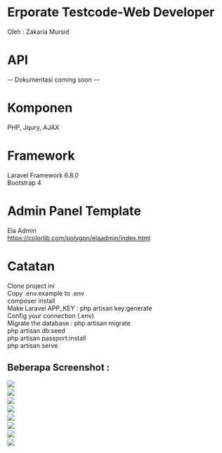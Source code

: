 # Erporate Testcode-Web Developer
Oleh : Zakaria Mursid

# API 
-- Dokumentasi coming soon --

# Komponen
PHP, Jqury, AJAX

# Framework
Laravel Framework 6.8.0 <br>
Bootstrap 4 <br>

# Admin Panel Template
Ela Admin <br>
https://colorlib.com/polygon/elaadmin/index.html

# Catatan
Clone project ini <br>
Copy .env.example to .env <br>
composer install<br>
Make Laravel APP_KEY : php artisan key:generate <br>
Config your connection (.env) <br>
Migrate the database : php artisan migrate <br>
php artisan db:seed <br>
php artisan passport:install <br>
php artisan serve <br>


## Beberapa Screenshot : 

<img src="https://github.com/16110279/ErporateTestcode-WD/blob/master/screenshot/kasir-addproduct.png">&nbsp; <br>
<img src="https://github.com/16110279/ErporateTestcode-WD/blob/master/screenshot/kasir-alltransaction.png">&nbsp; <br>
<img src="https://github.com/16110279/ErporateTestcode-WD/blob/master/screenshot/kasir-manageproduct.png">&nbsp; <br>
<img src="https://github.com/16110279/ErporateTestcode-WD/blob/master/screenshot/pelayan-dashboard.png">&nbsp; <br>
<img src="https://github.com/16110279/ErporateTestcode-WD/blob/master/screenshot/pelayan-activetrasaction.png">&nbsp; <br>
<img src="https://github.com/16110279/ErporateTestcode-WD/blob/master/screenshot/pelayan-cart.png">&nbsp; <br>
<img src="https://github.com/16110279/ErporateTestcode-WD/blob/master/screenshot/pelayan-edit-transaction.png">&nbsp; <br>
<img src="https://github.com/16110279/ErporateTestcode-WD/blob/master/screenshot/pelayan-cetaklaporan.png">&nbsp; <br>
